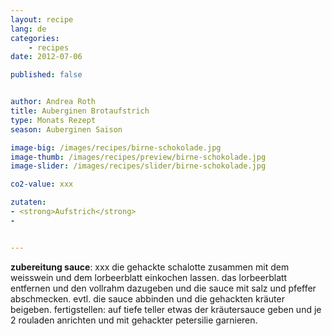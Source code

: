 ```yaml
---
layout: recipe
lang: de
categories:
    - recipes
date: 2012-07-06

published: false


author: Andrea Roth
title: Auberginen Brotaufstrich
type: Monats Rezept
season: Auberginen Saison

image-big: /images/recipes/birne-schokolade.jpg
image-thumb: /images/recipes/preview/birne-schokolade.jpg
image-slider: /images/recipes/slider/birne-schokolade.jpg

co2-value: xxx

zutaten:
- <strong>Aufstrich</strong>
-


---
```




**zubereitung sauce**:
xxx die gehackte schalotte zusammen mit dem weisswein und dem lorbeerblatt einkochen lassen.
das lorbeerblatt entfernen und den vollrahm dazugeben und die sauce mit salz und pfeffer abschmecken. evtl. die sauce abbinden und die gehackten kräuter beigeben.
fertigstellen:
auf tiefe teller etwas der kräutersauce geben und je 2 rouladen anrichten und mit gehackter petersilie garnieren.